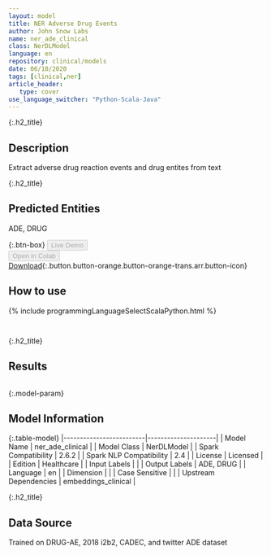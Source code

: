 ```yaml
---
layout: model
title: NER Adverse Drug Events
author: John Snow Labs
name: ner_ade_clinical
class: NerDLModel
language: en
repository: clinical/models
date: 06/10/2020
tags: [clinical,ner]
article_header:
   type: cover
use_language_switcher: "Python-Scala-Java"
---
```


{:.h2_title}
## Description 
Extract adverse drug reaction events and drug entites from text

 {:.h2_title}
## Predicted Entities
ADE, DRUG 

{:.btn-box}
<button class="button button-orange" disabled>Live Demo</button><br/><button class="button button-orange" disabled>Open in Colab</button><br/>[Download](https://s3.amazonaws.com/auxdata.johnsnowlabs.com/clinical/models/ner_ade_clinical_en_2.6.0_2.4_1601368505818.zip){:.button.button-orange.button-orange-trans.arr.button-icon}<br/>

## How to use 
<div class="tabs-box" markdown="1">

{% include programmingLanguageSelectScalaPython.html %}

```python

```

```scala

```
</div>

{:.h2_title}
## Results
```bash

```

{:.model-param}
## Model Information

{:.table-model}
|-------------------------|---------------------|
| Model Name              | ner_ade_clinical    |
| Model Class             | NerDLModel          |
| Spark Compatibility     | 2.6.2               |
| Spark NLP Compatibility | 2.4                 |
| License                 | Licensed            |
| Edition                 | Healthcare          |
| Input Labels            |                     |
| Output Labels           | ADE, DRUG           |
| Language                | en                  |
| Dimension               |                     |
| Case Sensitive          |                     |
| Upstream Dependencies   | embeddings_clinical |




{:.h2_title}
## Data Source

Trained on DRUG-AE, 2018 i2b2, CADEC, and twitter ADE dataset

